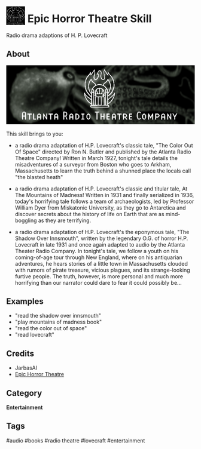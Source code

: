 # <img src='./res/icon/icon.png' card_color='#40DBB0' width='50' height='50' style='vertical-align:bottom'/> Epic Horror Theatre Skill 

Radio drama adaptions of H. P. Lovecraft

## About 

![](./ui/logo.png)

This skill brings to you:

- a radio drama adaptation of H.P. Lovecraft's classic tale, "The Color Out Of Space" directed by Ron N. Butler and published by the Atlanta Radio Theatre Company! Written in March 1927, tonight's tale details the misadventures of a surveyor from Boston who goes to Arkham, Massachusetts to learn the truth behind a shunned place the locals call "the blasted heath"

- a radio drama adaptation of H.P. Lovecraft's classic and titular tale, At The Mountains of Madness! Written in 1931 and finally serialized in 1936, today's horrifying tale follows a team of archaeologists, led by Professor William Dyer from Miskatonic University, as they go to Antarctica and discover secrets about the history of life on Earth that are as mind-boggling as they are terrifying.

- a radio drama adaptation of H.P. Lovecraft's the eponymous tale, "The Shadow Over Innsmouth", written by the legendary O.G. of horror H.P. Lovecraft in late 1931 and once again adapted to audio by the Atlanta Theater Radio Company. In tonight's tale, we follow a youth on his coming-of-age tour through New England, where on his antiquarian adventures, he hears stories of a little town in Massachusetts clouded with rumors of pirate treasure, vicious plagues, and its strange-looking furtive people. The truth, however, is more personal and much more horrifying than our narrator could dare to fear it could possibly be...

## Examples 

* "read the shadow over innsmouth"
* "play mountains of madness book"
* "read the color out of space"
* "read lovecraft"

## Credits 
- JarbasAl
- [Epic Horror Theatre](https://www.youtube.com/channel/UCt3yjI_o-5HBwwyuUDNB65w)


## Category
**Entertainment**

## Tags
#audio 
#books
#radio theatre
#lovecraft
#entertainment